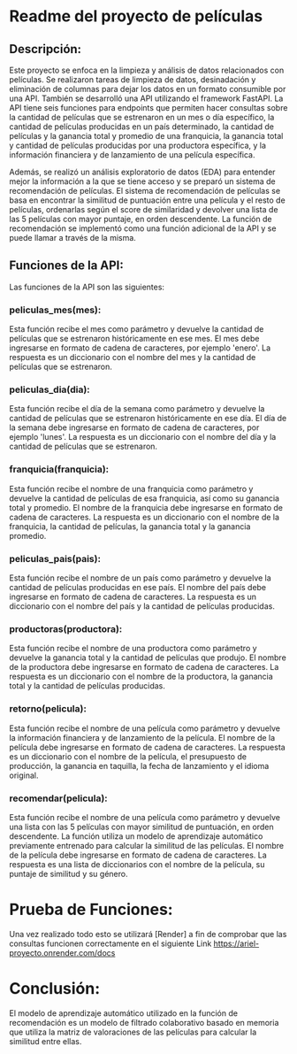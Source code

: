 # Readme del proyecto de películas
## Descripción:
Este proyecto se enfoca en la limpieza y análisis de datos relacionados con películas. Se realizaron tareas de limpieza de datos, desinadación y eliminación de columnas para dejar los datos en un formato consumible por una API. También se desarrolló una API utilizando el framework FastAPI. La API tiene seis funciones para endpoints que permiten hacer consultas sobre la cantidad de películas que se estrenaron en un mes o día específico, la cantidad de películas producidas en un país determinado, la cantidad de películas y la ganancia total y promedio de una franquicia, la ganancia total y cantidad de películas producidas por una productora específica, y la información financiera y de lanzamiento de una película específica.

Además, se realizó un análisis exploratorio de datos (EDA) para entender mejor la información a la que se tiene acceso y se preparó un sistema de recomendación de películas. El sistema de recomendación de películas se basa en encontrar la similitud de puntuación entre una película y el resto de películas, ordenarlas según el score de similaridad y devolver una lista de las 5 películas con mayor puntaje, en orden descendente. La función de recomendación se implementó como una función adicional de la API y se puede llamar a través de la misma.


## Funciones de la API:
Las funciones de la API son las siguientes:

### peliculas_mes(mes):
Esta función recibe el mes como parámetro y devuelve la cantidad de películas que se estrenaron históricamente en ese mes. El mes debe ingresarse en formato de cadena de caracteres, por ejemplo 'enero'. La respuesta es un diccionario con el nombre del mes y la cantidad de películas que se estrenaron.

### peliculas_dia(dia):
Esta función recibe el día de la semana como parámetro y devuelve la cantidad de películas que se estrenaron históricamente en ese día. El día de la semana debe ingresarse en formato de cadena de caracteres, por ejemplo 'lunes'. La respuesta es un diccionario con el nombre del día y la cantidad de películas que se estrenaron.

### franquicia(franquicia):
Esta función recibe el nombre de una franquicia como parámetro y devuelve la cantidad de películas de esa franquicia, así como su ganancia total y promedio. El nombre de la franquicia debe ingresarse en formato de cadena de caracteres. La respuesta es un diccionario con el nombre de la franquicia, la cantidad de películas, la ganancia total y la ganancia promedio.

### peliculas_pais(pais):
Esta función recibe el nombre de un país como parámetro y devuelve la cantidad de películas producidas en ese país. El nombre del país debe ingresarse en formato de cadena de caracteres. La respuesta es un diccionario con el nombre del país y la cantidad de películas producidas.

### productoras(productora):
Esta función recibe el nombre de una productora como parámetro y devuelve la ganancia total y la cantidad de películas que produjo. El nombre de la productora debe ingresarse en formato de cadena de caracteres. La respuesta es un diccionario con el nombre de la productora, la ganancia total y la cantidad de películas producidas.

### retorno(pelicula):
Esta función recibe el nombre de una película como parámetro y devuelve la información financiera y de lanzamiento de la película. El nombre de la película debe ingresarse en formato de cadena de caracteres. La respuesta es un diccionario con el nombre de la película, el presupuesto de producción, la ganancia en taquilla, la fecha de lanzamiento y el idioma original.

### recomendar(pelicula):
Esta función recibe el nombre de una película como parámetro y devuelve una lista con las 5 películas con mayor similitud de puntuación, en orden descendente. La función utiliza un modelo de aprendizaje automático previamente entrenado para calcular la similitud de las películas. El nombre de la película debe ingresarse en formato de cadena de caracteres. La respuesta es una lista de diccionarios con el nombre de la película, su puntaje de similitud y su género.

# Prueba de Funciones:
Una vez realizado todo esto se utilizará [Render] a fin de comprobar que las consultas funcionen correctamente en el siguiente Link
https://ariel-proyecto.onrender.com/docs


# Conclusión:
El modelo de aprendizaje automático utilizado en la función de recomendación es un modelo de filtrado colaborativo basado en memoria que utiliza la matriz de valoraciones de las películas para calcular la similitud entre ellas.